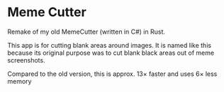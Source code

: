 # Meme Cutter
Remake of my old MemeCutter (written in C#) in Rust.

This app is for cutting blank areas around images. It is named like this
because its original purpose was to cut blank black areas out of meme
screenshots.

Compared to the old version, this is approx. 13× faster and uses 6× less memory
